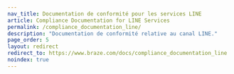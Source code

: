 ```yaml
---
nav_title: Documentation de conformité pour les services LINE
article: Compliance Documentation for LINE Services
permalink: /compliance_documentation_line/
description: "Documentation de conformité relative au canal LINE."
page_order: 5
layout: redirect
redirect_to: https://www.braze.com/docs/compliance_documentation_line
noindex: true
---
```


<!--
This redirect page exists only to funnel users to the English version of this statement. It should exist only in English and Japanese.
-->